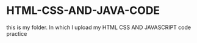 # HTML-CSS-AND-JAVA-CODE
this is my folder. In which I upload my HTML CSS AND JAVASCRIPT code practice
